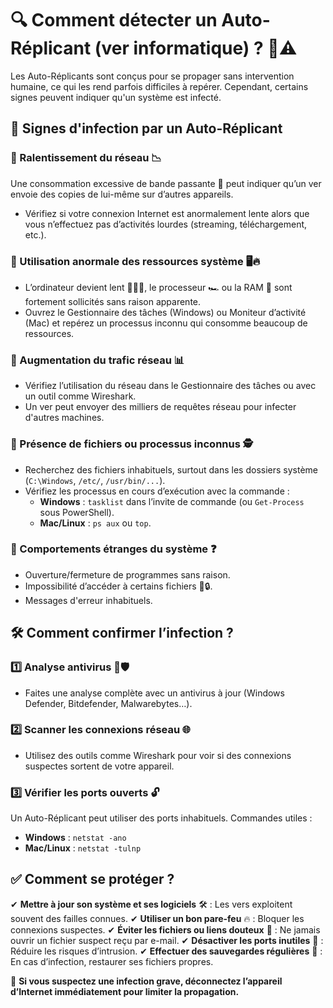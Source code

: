 # 🔍 Comment détecter un Auto-Réplicant (ver informatique) ? 🦠⚠️

Les Auto-Réplicants sont conçus pour se propager sans intervention humaine, ce qui les rend parfois difficiles à repérer. Cependant, certains signes peuvent indiquer qu'un système est infecté.

## 🚨 Signes d'infection par un Auto-Réplicant

### 🔹 Ralentissement du réseau 📉
Une consommation excessive de bande passante 📡 peut indiquer qu’un ver envoie des copies de lui-même sur d’autres appareils.
- Vérifiez si votre connexion Internet est anormalement lente alors que vous n’effectuez pas d’activités lourdes (streaming, téléchargement, etc.).

### 🔹 Utilisation anormale des ressources système 🖥️🔥
- L’ordinateur devient lent 🚶‍♂️💨, le processeur 🏎️ ou la RAM 🧠 sont fortement sollicités sans raison apparente.
- Ouvrez le Gestionnaire des tâches (Windows) ou Moniteur d’activité (Mac) et repérez un processus inconnu qui consomme beaucoup de ressources.

### 🔹 Augmentation du trafic réseau 📊
- Vérifiez l’utilisation du réseau dans le Gestionnaire des tâches ou avec un outil comme Wireshark.
- Un ver peut envoyer des milliers de requêtes réseau pour infecter d'autres machines.

### 🔹 Présence de fichiers ou processus inconnus 🕵️
- Recherchez des fichiers inhabituels, surtout dans les dossiers système (`C:\Windows`, `/etc/`, `/usr/bin/...`).
- Vérifiez les processus en cours d’exécution avec la commande :
  - **Windows** : `tasklist` dans l’invite de commande (ou `Get-Process` sous PowerShell).
  - **Mac/Linux** : `ps aux` ou `top`.

### 🔹 Comportements étranges du système ❓
- Ouverture/fermeture de programmes sans raison.
- Impossibilité d’accéder à certains fichiers 📂🔒.
- Messages d'erreur inhabituels.

## 🛠 Comment confirmer l’infection ?

### 1️⃣ Analyse antivirus 🔎🛡️
- Faites une analyse complète avec un antivirus à jour (Windows Defender, Bitdefender, Malwarebytes…).

### 2️⃣ Scanner les connexions réseau 🌐
- Utilisez des outils comme Wireshark pour voir si des connexions suspectes sortent de votre appareil.

### 3️⃣ Vérifier les ports ouverts 🔓
Un Auto-Réplicant peut utiliser des ports inhabituels. Commandes utiles :
- **Windows** : `netstat -ano`
- **Mac/Linux** : `netstat -tulnp`

## ✅ Comment se protéger ?
✔ **Mettre à jour son système et ses logiciels** 🛠️ : Les vers exploitent souvent des failles connues.
✔ **Utiliser un bon pare-feu** 🔥 : Bloquer les connexions suspectes.
✔ **Éviter les fichiers ou liens douteux** 🧐 : Ne jamais ouvrir un fichier suspect reçu par e-mail.
✔ **Désactiver les ports inutiles** 🛑 : Réduire les risques d’intrusion.
✔ **Effectuer des sauvegardes régulières** 📀 : En cas d’infection, restaurer ses fichiers propres.

🚨 **Si vous suspectez une infection grave, déconnectez l’appareil d’Internet immédiatement pour limiter la propagation.**